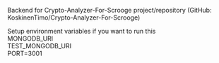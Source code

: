 Backend for Crypto-Analyzer-For-Scrooge project/repository (GitHub: KoskinenTimo/Crypto-Analyzer-For-Scrooge)

Setup environment variables if you want to run this<br>
MONGODB_URI<br>
TEST_MONGODB_URI<br>
PORT=3001<br>